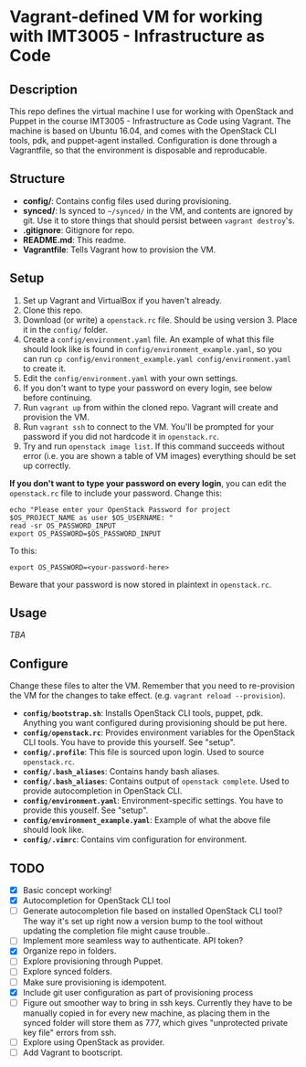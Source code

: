 # Vagrant-defined VM for working with IMT3005 - Infrastructure as Code

## Description

This repo defines the virtual machine I use for working with OpenStack and Puppet in the course IMT3005 - Infrastructure as Code using Vagrant. The machine is based on Ubuntu 16.04, and comes with the OpenStack CLI tools, pdk, and puppet-agent installed. Configuration is done through a Vagrantfile, so that the environment is disposable and reproducable.

## Structure

* **config/**: Contains config files used during provisioning.
* **synced/**: Is synced to `~/synced/` in the VM, and contents are ignored by git. Use it to store things that should persist between `vagrant destroy`'s.
* **.gitignore**: Gitignore for repo.
* **README.md**: This readme.
* **Vagrantfile**: Tells Vagrant how to provision the VM.

## Setup

1. Set up Vagrant and VirtualBox if you haven't already.
1. Clone this repo.
1. Download (or write) a `openstack.rc` file. Should be using version 3. Place it in the `config/` folder.
1. Create a `config/environment.yaml` file. An example of what this file should look like is found in `config/environment_example.yaml`, so you can run `cp config/environment_example.yaml config/environment.yaml` to create it.
1. Edit the `config/environment.yaml` with your own settings.
1. If you don't want to type your password on every login, see below before continuing.
1. Run `vagrant up` from within the cloned repo. Vagrant will create and provision the VM.
1. Run `vagrant ssh` to connect to the VM. You'll be prompted for your password if you did not hardcode it in `openstack.rc`.
1. Try and run `openstack image list`. If this command succeeds without error (i.e. you are shown a table of VM images) everything should be set up correctly.

**If you don't want to type your password on every login**, you can edit the `openstack.rc` file to include your password. Change this:

```
echo "Please enter your OpenStack Password for project $OS_PROJECT_NAME as user $OS_USERNAME: "
read -sr OS_PASSWORD_INPUT
export OS_PASSWORD=$OS_PASSWORD_INPUT
```

To this:

```
export OS_PASSWORD=<your-password-here>
```

Beware that your password is now stored in plaintext in `openstack.rc`.

## Usage

*TBA*

## Configure

Change these files to alter the VM. Remember that you need to re-provision the VM for the changes to take effect. (e.g. `vagrant reload --provision`).

* **`config/bootstrap.sh`**: Installs OpenStack CLI tools, puppet, pdk. Anything you want configured during provisioning should be put here.
* **`config/openstack.rc`**: Provides environment variables for the OpenStack CLI tools. You have to provide this yourself. See "setup".
* **`config/.profile`**: This file is sourced upon login. Used to source `openstack.rc`.
* **`config/.bash_aliases`**: Contains handy bash aliases.
* **`config/.bash_aliases`**: Contains output of `openstack complete`. Used to provide autocompletion in OpenStack CLI.
* **`config/environment.yaml`**: Environment-specific settings. You have to provide this youself. See "setup".
* **`config/environment_example.yaml`**: Example of what the above file should look like.
* **`config/.vimrc`**: Contains vim configuration for environment.

## TODO

- [x] Basic concept working!
- [x] Autocompletion for OpenStack CLI tool
- [ ] Generate autocompletion file based on installed OpenStack CLI tool? The way it's set up right now a version bump to the tool without updating the completion file might cause trouble..
- [ ] Implement more seamless way to authenticate. API token?
- [x] Organize repo in folders.
- [ ] Explore provisioning through Puppet.
- [ ] Explore synced folders.
- [ ] Make sure provisioning is idempotent.
- [x] Include git user configuration as part of provisioning process
- [ ] Figure out smoother way to bring in ssh keys. Currently they have to be manually copied in for every new machine, as placing them in the synced folder will store them as 777, which gives "unprotected private key file" errors from ssh.
- [ ] Explore using OpenStack as provider.
- [ ] Add Vagrant to bootscript.
